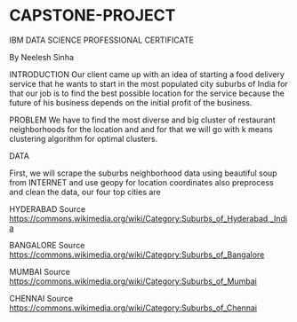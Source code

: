 # CAPSTONE-PROJECT
IBM DATA SCIENCE PROFESSIONAL CERTIFICATE

By Neelesh Sinha

INTRODUCTION
Our client came up with an idea of starting a food delivery service that he wants to start in the most
populated city suburbs of India for that our job is to find the best possible location for the service
because the future of his business depends on the initial profit of the business.

PROBLEM
We have to find the most diverse and big cluster of restaurant neighborhoods for the location and
and for that we will go with k means clustering algorithm for optimal clusters.

DATA

First, we will scrape the suburbs neighborhood data using beautiful soup from INTERNET and
use geopy for location coordinates also preprocess and clean the data, our four top cities are

HYDERABAD
Source https://commons.wikimedia.org/wiki/Category:Suburbs_of_Hyderabad,_India

BANGALORE
Source https://commons.wikimedia.org/wiki/Category:Suburbs_of_Bangalore

MUMBAI
Source https://commons.wikimedia.org/wiki/Category:Suburbs_of_Mumbai

CHENNAI
Source https://commons.wikimedia.org/wiki/Category:Suburbs_of_Chennai
